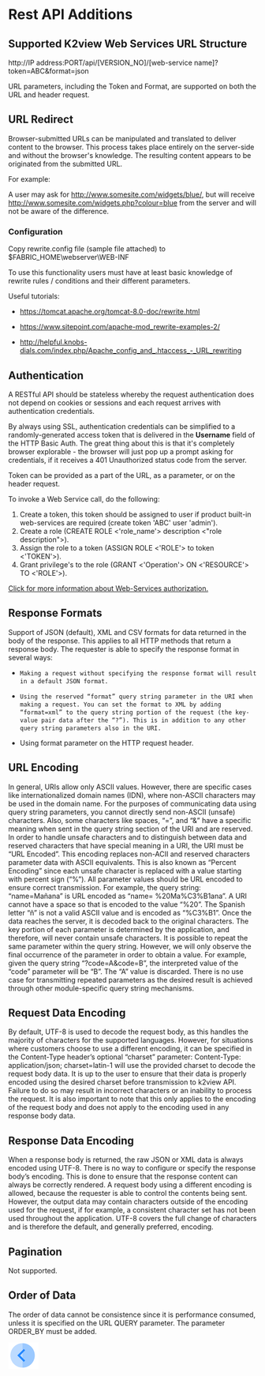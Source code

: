 # Rest API Additions

## Supported K2view Web Services URL Structure
http://IP address:PORT/api/[VERSION_NO]/[web-service name]?token=ABC&format=json

URL parameters, including the Token and Format, are supported on both the URL and header request.

## URL Redirect

Browser-submitted URLs can be manipulated and translated to deliver content to the browser. This process takes place entirely on the server-side and without the browser's knowledge. The resulting content appears to be originated from the submitted URL.

For example:

A user may ask for http://www.somesite.com/widgets/blue/, but will receive http://www.somesite.com/widgets.php?colour=blue from the server and will not be aware of the difference.

### Configuration

Copy rewrite.config file (sample file attached) to $FABRIC_HOME\webserver\WEB-INF

To use this functionality users must have at least basic knowledge of rewrite rules / conditions and their different parameters. 

Useful tutorials: 

- https://tomcat.apache.org/tomcat-8.0-doc/rewrite.html

- https://www.sitepoint.com/apache-mod_rewrite-examples-2/

- http://helpful.knobs-dials.com/index.php/Apache_config_and_.htaccess_-_URL_rewriting

## Authentication

A RESTful API should be stateless whereby the request authentication does not depend on cookies or sessions and each request arrives with authentication credentials.

By always using SSL, authentication credentials can be simplified to a randomly-generated access token that is delivered in the **Username** field of the HTTP Basic Auth. The great thing about this is that it's completely browser explorable - the browser will just pop up a prompt asking for credentials, if it receives a 401 Unauthorized status code from the server.

Token can be provided as a part of the URL, as a parameter, or on the header request.

To invoke a Web Service call, do the following:

1. Create a token, this token should be assigned to user if product built-in web-services are required (create token 'ABC' user 'admin').
2. Create a role (CREATE ROLE <'role_name'> description <"role description">).
3. Assign the role to a token (ASSIGN ROLE <'ROLE'> to token <'TOKEN'>).
4. Grant privilege's to the role (GRANT <'Operation'> ON <'RESOURCE'> TO <'ROLE'>).

[Click for more information about Web-Services authorization.](/articles/17_fabric_credentials/02_fabric_credentials_commands.md#web-services-authorization)

## Response Formats 

Support of JSON (default), XML and CSV formats for data returned in the body of the response. This applies to all HTTP methods that return a response body. The requester is able to specify the response format in several ways: 

   *     Making a request without specifying the response format will result in a default JSON format. 

   *     Using the reserved “format” query string parameter in the URI when making a request. You can set the format to XML by adding “format=xml” to the query string portion of the request (the key-value pair data after the “?”). This is in addition to any other query string parameters also in the URI.

   *    Using format parameter on the HTTP request header.

## URL Encoding

In general, URIs allow only ASCII values. However, there are specific cases like internationalized domain names (IDN), where non-ASCII characters may be used in the domain name. For the purposes of communicating data using query string parameters, you cannot directly send non-ASCII (unsafe) characters. Also, some characters like spaces, “=”, and “&” have a specific meaning when sent in the query string section of the URI and are reserved. In order to handle unsafe characters and to distinguish between data and reserved characters that have special meaning in a URI, the URI must be “URL Encoded”. This encoding replaces non-ACII and reserved characters parameter data with ASCII equivalents. This is also known as “Percent Encoding” since each unsafe character is replaced with a value starting with percent sign (“%”). All parameter values should be URL encoded to ensure correct transmission. For example, the query string: “name=Mañana” is URL encoded as “name= %20Ma%C3%B1ana”. A URI cannot have a space so that is encoded to the value “%20”. The Spanish letter “ñ” is not a valid ASCII value and is encoded as “%C3%B1”. Once the data reaches the server, it is decoded back to the original characters. The key portion of each parameter is determined by the application, and therefore, will never contain unsafe characters. It is possible to repeat the same parameter within the query string. However, we will only observe the final occurrence of the parameter in order to obtain a value. For example, given the query string “?code=A&code=B”, the interpreted value of the “code” parameter will be “B”. The “A” value is discarded. There is no use case for transmitting repeated parameters as the desired result is achieved through other module-specific query string mechanisms.

## Request Data Encoding

By default, UTF-8 is used to decode the request body, as this handles the majority of characters for the supported languages. However, for situations where customers choose to use a different encoding, it can be specified in the Content-Type header’s optional “charset” parameter: Content-Type: application/json; charset=latin-1 will use the provided charset to decode the request body data. It is up to the user to ensure that their data is properly encoded using the desired charset before transmission to k2view API. Failure to do so may result in incorrect characters or an inability to process the request. It is also important to note that this only applies to the encoding of the request body and does not apply to the encoding used in any response body data.

## Response Data Encoding 

When a response body is returned, the raw JSON or XML data is always encoded using UTF-8. There is no way to configure or specify the response body’s encoding. This is done to ensure that the response content can always be correctly rendered. A request body using a different encoding is allowed, because the requester is able to control the contents being sent. However, the output data may contain characters outside of the encoding used for the request, if for example, a consistent character set has not been used throughout the application. UTF-8 covers the full change of characters and is therefore the default, and generally preferred, encoding.

## Pagination

Not supported.

## Order of Data

The order of data cannot be consistence since it is performance consumed, unless it is specified on the URL QUERY parameter. The parameter ORDER_BY must be added.

[![Previous](/articles/images/Previous.png)](/articles/15_web_services/15_Supported_Verbs_Delete.md)


